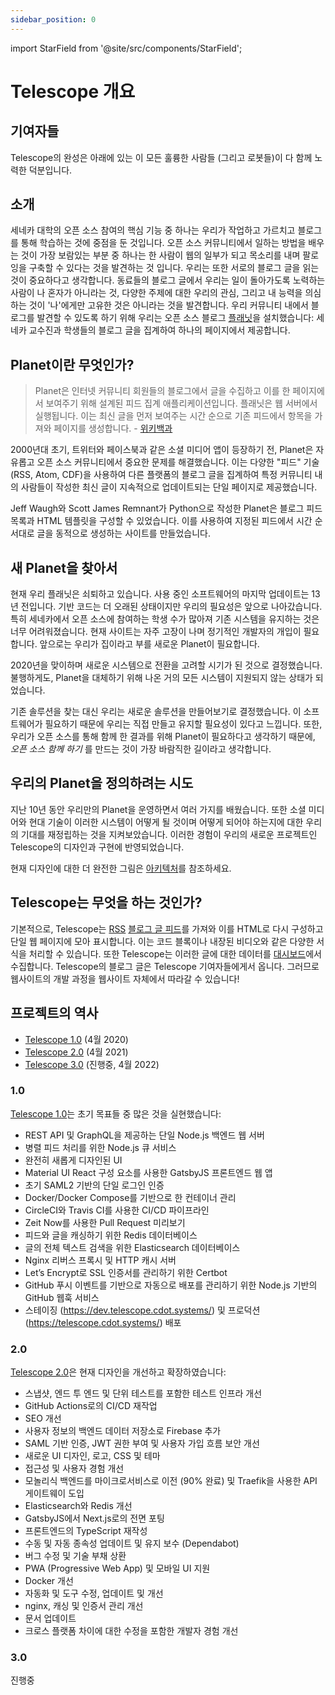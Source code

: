 ```yaml
---
sidebar_position: 0
---
```


import StarField from '@site/src/components/StarField';

# Telescope 개요

## 기여자들

Telescope의 완성은 아래에 있는 이 모든 훌륭한 사람들 (그리고 로봇들)이 다 함께 노력한 덕분입니다.

<StarField />

## 소개

세네카 대학의 오픈 소스 참여의 핵심 기능 중 하나는 우리가 작업하고 가르치고 블로그를 통해 학습하는 것에 중점을 둔 것입니다.
오픈 소스 커뮤니티에서 일하는 방법을 배우는 것이 가장 보람있는 부분 중 하나는
한 사람이 웹의 일부가 되고 목소리를 내며 팔로잉을 구축할 수 있다는 것을 발견하는 것 입니다.
우리는 또한 서로의 블로그 글을 읽는 것이 중요하다고 생각합니다.
동료들의 블로그 글에서 우리는 일이 돌아가도록 노력하는 사람이 나 혼자가 아니라는 것, 다양한 주제에 대한 우리의 관심,
그리고 내 능력을 의심하는 것이 '나'에게만 고유한 것은 아니라는 것을 발견합니다.
우리 커뮤니티 내에서 블로그를 발견할 수 있도록 하기 위해 우리는
오픈 소스 블로그 [플래닛](<https://en.wikipedia.org/wiki/Planet_(software)>)을 설치했습니다:
세네카 교수진과 학생들의 블로그 글을 집계하여 하나의 페이지에서 제공합니다.

## Planet이란 무엇인가?

> Planet은 인터넷 커뮤니티 회원들의 블로그에서 글을 수집하고 이를 한 페이지에서 보여주기 위해 설계된 피드 집계 애플리케이션입니다.
> 플래닛은 웹 서버에서 실행됩니다. 이는 최신 글을 먼저 보여주는 시간 순으로 기존 피드에서 항목을 가져와 페이지를 생성합니다. - [위키백과](<https://en.wikipedia.org/wiki/Planet_(software)>)

2000년대 초기, 트위터와 페이스북과 같은 소셜 미디어 앱이 등장하기 전, Planet은 자유롭고 오픈 소스 커뮤니티에서 중요한 문제를 해결했습니다.
이는 다양한 "피드" 기술(RSS, Atom, CDF)을 사용하여 다른 플랫폼의 블로그 글을 집계하여
특정 커뮤니티 내의 사람들이 작성한 최신 글이 지속적으로 업데이트되는 단일 페이지로 제공했습니다.

Jeff Waugh와 Scott James Remnant가 Python으로 작성한 Planet은 블로그 피드 목록과 HTML 템플릿을 구성할 수 있었습니다.
이를 사용하여 지정된 피드에서 시간 순서대로 글을 동적으로 생성하는 사이트를 만들었습니다.

## 새 Planet을 찾아서

현재 우리 플래닛은 쇠퇴하고 있습니다. 사용 중인 소프트웨어의 마지막 업데이트는 13년 전입니다.
기반 코드는 더 오래된 상태이지만 우리의 필요성은 앞으로 나아갔습니다.
특히 세네카에서 오픈 소스에 참여하는 학생 수가 많아져 기존 시스템을 유지하는 것은 너무 어려워졌습니다.
현재 사이트는 자주 고장이 나며 정기적인 개발자의 개입이 필요합니다.
앞으로는 우리가 집이라고 부를 새로운 Planet이 필요합니다.

2020년을 맞이하며 새로운 시스템으로 전환을 고려할 시기가 된 것으로 결정했습니다.
불행하게도, Planet을 대체하기 위해 나온 거의 모든 시스템이 지원되지 않는 상태가 되었습니다.

기존 솔루션을 찾는 대신 우리는 새로운 솔루션을 만들어보기로 결정했습니다.
이 소프트웨어가 필요하기 때문에 우리는 직접 만들고 유지할 필요성이 있다고 느낍니다.
또한, 우리가 오픈 소스를 통해 함께 한 결과를 위해 Planet이 필요하다고 생각하기 때문에,
_오픈 소스 함께 하기_ 를 만드는 것이 가장 바람직한 길이라고 생각합니다.

## 우리의 Planet을 정의하려는 시도

지난 10년 동안 우리만의 Planet을 운영하면서 여러 가지를 배웠습니다.
또한 소셜 미디어와 현대 기술이 이러한 시스템이 어떻게 될 것이며 어떻게 되어야 하는지에 대한 우리의 기대를 재정립하는 것을 지켜보았습니다.
이러한 경험이 우리의 새로운 프로젝트인 Telescope의 디자인과 구현에 반영되었습니다.

현재 디자인에 대한 더 완전한 그림은 [아키텍처](architecture.md)를 참조하세요.

## Telescope는 무엇을 하는 것인가?

기본적으로, Telescope는 [RSS](https://en.wikipedia.org/wiki/RSS) [블로그 글 피드](https://rss.com/blog/rss-feed-for-blog/)를
가져와 이를 HTML로 다시 구성하고 단일 웹 페이지에 모아 표시합니다.
이는 코드 블록이나 내장된 비디오와 같은 다양한 서식을 처리할 수 있습니다.
또한 Telescope는 이러한 글에 대한 데이터를 [대시보드](https://api.telescope.cdot.systems/v1/status/)에서 수집합니다.
Telescope의 블로그 글은 Telescope 기여자들에게서 옵니다.
그러므로 웹사이트의 개발 과정을 웹사이트 자체에서 따라갈 수 있습니다!

## 프로젝트의 역사

- [Telescope 1.0](https://blog.humphd.org/telescope-1-0-0-or-dave-is-once-again-asking-for-a-blog/) (4월 2020)
- [Telescope 2.0](https://blog.humphd.org/telescope-2-0/) (4월 2021)
- [Telescope 3.0](https://blog.humphd.org/toward-telescope-3-0/) (진행중, 4월 2022)

### 1.0

[Telescope 1.0](https://github.com/Seneca-CDOT/telescope/releases/tag/1.0.0)는 초기 목표들 중 많은 것을 실현했습니다:

- REST API 및 GraphQL을 제공하는 단일 Node.js 백엔드 웹 서버
- 병렬 피드 처리를 위한 Node.js 큐 서비스
- 완전히 새롭게 디자인된 UI
- Material UI React 구성 요소를 사용한 GatsbyJS 프론트엔드 웹 앱
- 초기 SAML2 기반의 단일 로그인 인증
- Docker/Docker Compose를 기반으로 한 컨테이너 관리
- CircleCI와 Travis CI를 사용한 CI/CD 파이프라인
- Zeit Now를 사용한 Pull Request 미리보기
- 피드와 글을 캐싱하기 위한 Redis 데이터베이스
- 글의 전체 텍스트 검색을 위한 Elasticsearch 데이터베이스
- Nginx 리버스 프록시 및 HTTP 캐시 서버
- Let’s Encrypt로 SSL 인증서를 관리하기 위한 Certbot
- GitHub 푸시 이벤트를 기반으로 자동으로 배포를 관리하기 위한 Node.js 기반의 GitHub 웹훅 서비스
- 스테이징 (<https://dev.telescope.cdot.systems/>) 및 프로덕션 (<https://telescope.cdot.systems/>) 배포

### 2.0

[Telescope 2.0](https://github.com/Seneca-CDOT/telescope/releases/tag/2.0.0)은 현재 디자인을 개선하고 확장하였습니다:

- 스냅샷, 엔드 투 엔드 및 단위 테스트를 포함한 테스트 인프라 개선
- GitHub Actions로의 CI/CD 재작업
- SEO 개선
- 사용자 정보의 백엔드 데이터 저장소로 Firebase 추가
- SAML 기반 인증, JWT 권한 부여 및 사용자 가입 흐름 보안 개선
- 새로운 UI 디자인, 로고, CSS 및 테마
- 접근성 및 사용자 경험 개선
- 모놀리식 백엔드를 마이크로서비스로 이전 (90% 완료) 및 Traefik을 사용한 API 게이트웨이 도입
- Elasticsearch와 Redis 개선
- GatsbyJS에서 Next.js로의 전면 포팅
- 프론트엔드의 TypeScript 재작성
- 수동 및 자동 종속성 업데이트 및 유지 보수 (Dependabot)
- 버그 수정 및 기술 부채 상환
- PWA (Progressive Web App) 및 모바일 UI 지원
- Docker 개선
- 자동화 및 도구 수정, 업데이트 및 개선
- nginx, 캐싱 및 인증서 관리 개선
- 문서 업데이트
- 크로스 플랫폼 차이에 대한 수정을 포함한 개발자 경험 개선

### 3.0

진행중
